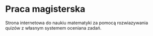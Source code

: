 # Praca magisterska

Strona internetowa do naukiu matematyki za pomocą rozwiazywania quizów z własnym systemem oceniana zadań.

